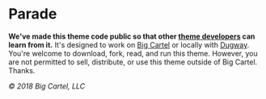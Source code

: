 # Parade

**We've made this theme code public so that other [theme developers](https://developers.bigcartel.com/api/themes) can learn from it.** It's designed to work on [Big Cartel](https://www.bigcartel.com/) or locally with [Dugway](https://github.com/bigcartel/dugway). You're welcome to download, fork, read, and run this theme. However, you are not permitted to sell, distribute, or use this theme outside of Big Cartel. Thanks.

*© 2018 Big Cartel, LLC*
